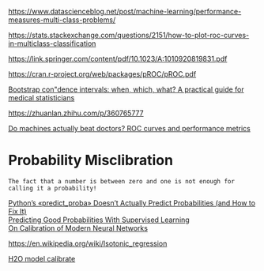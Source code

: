 https://www.datascienceblog.net/post/machine-learning/performance-measures-multi-class-problems/  

https://stats.stackexchange.com/questions/2151/how-to-plot-roc-curves-in-multiclass-classification 

https://link.springer.com/content/pdf/10.1023/A:1010920819831.pdf 

https://cran.r-project.org/web/packages/pROC/pROC.pdf 

[Bootstrap con"dence intervals: when, which, what?
A practical guide for medical statisticians](https://www.tau.ac.il/~saharon/Boot/10.1.1.133.8405.pdf) 

https://zhuanlan.zhihu.com/p/360765777

[Do machines actually beat doctors? ROC curves and performance metrics](https://lukeoakdenrayner.wordpress.com/2017/12/06/do-machines-actually-beat-doctors-roc-curves-and-performance-metrics/)


# Probability Misclibration 

```
The fact that a number is between zero and one is not enough for calling it a probability!
```

[Python’s «predict_proba» Doesn’t Actually Predict Probabilities (and How to Fix It)](https://towardsdatascience.com/pythons-predict-proba-doesn-t-actually-predict-probabilities-and-how-to-fix-it-f582c21d63fc)    
[Predicting Good Probabilities With Supervised Learning](https://www.cs.cornell.edu/~alexn/papers/calibration.icml05.crc.rev3.pdf)      
[On Calibration of Modern Neural Networks](https://arxiv.org/pdf/1706.04599.pdf)   

https://en.wikipedia.org/wiki/Isotonic_regression
 
 [H2O model calibrate](https://docs.h2o.ai/h2o/latest-stable/h2o-docs/data-science/algo-params/calibrate_model.html)
